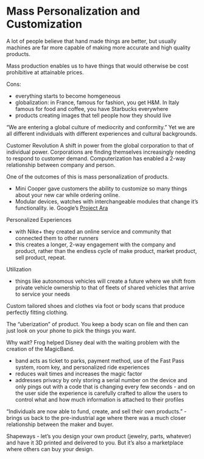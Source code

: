 # Mass Personalization and Customization
A lot of people believe that hand made things are better, but usually machines are far more capable of making more accurate and high quality products.

Mass production enables us to have things that would otherwise be cost prohibitive at attainable prices.

Cons:

- everything starts to become homgeneous
- globalization: in France, famous for fashion, you get H&M. In Italy famous for food and coffee, you have Starbucks everywhere
- products creating images that tell people how they should live

“We are entering a global culture of mediocrity and conformity.” Yet we are all different individuals with different experiences and cultural backgrounds.

Customer Revolution
A shift in power from the global corporation to that of individual power. Corporations are finding themselves increasingly needing to respond to customer demand. Computerization has enabled a 2-way relationship between company and person.

One of the outcomes of this is mass personalization of products.

- Mini Cooper gave customers the ability to customize so many things about your new car while ordering online.
- Modular devices, watches with interchangeable modules that change it’s functionality. ie. Google’s [Project Ara](https://atap.google.com/ara/)

Personalized Experiences

- with Nike+ they created an online service and community that connected them to other runners
- this creates a longer, 2-way engagement with the company and product, rather than the endless cycle of make product, market product, sell product, repeat.

Utilization

- things like autonomous vehicles will create a future where we shift from private vehicle ownership to that of fleets of shared vehicles that arrive to service your needs

Custom tailored shoes and clothes via foot or body scans that produce perfectly fitting clothing.

The “uberization” of product. You keep a body scan on file and then can just look on your phone to pick the things you want.

Why wait?
Frog helped Disney deal with the waiting problem with the creation of the MagicBand.

- band acts as ticket to parks, payment method, use of the Fast Pass system, room key, and personalized ride experiences
- reduces wait times and increases the magic factor
- addresses privacy by only storing a serial number on the device and only pings out with a code that is changing every few seconds - and on the user side the experience is carefully crafted to allow the users to control what and how much information is attached to their profiles

“Individuals are now able to fund, create, and sell their own products.” - brings us back to the pre-industrial age where there was a much closer relationship between the maker and buyer.

Shapeways - let’s you design your own product (jewelry, parts, whatever) and have it 3D printed and delivered to you. But it’s also a marketplace where others can buy your design.

